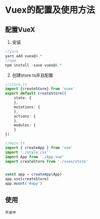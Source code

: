 # Vuex的配置及使用方法
## 配置VueX
1. 安装
```ts
//yarn
yarn add vuex@4.*
//npm
npm install -save vuex@4.*
```
2. 创建store.ts并且配置
```ts
//store.ts
import {createStore} from 'vuex'
export default createStore({
    state: {
    },
    mutations: {
    },
    actions: {
    },
    modules: {
    }
})

//main.ts
import { createApp } from 'vue'
import './style.css'
import App from './App.vue'
import createStore from './vuex/store'


const app = createApp(App)
app.use(createStore)
app.mount('#app')
```
## 使用
```
开发中
```